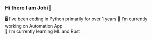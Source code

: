 ### Hi there I am Jobi👋
🖥️ I've been coding in Python primarily for over 1 years
🔭 I’m currently working on Automation App <br />
🌱 I’m currently learning ML and Rust
<!--
**jobissjo/jobissjo** is a ✨ _special_ ✨ repository because its `README.md` (this file) appears on your GitHub profile.

Here are some ideas to get you started:

- 🔭 I’m currently working on ...
- 🌱 I’m currently learning ...
- 👯 I’m looking to collaborate on ...
- 🤔 I’m looking for help with ...
- 💬 Ask me about ...
- 📫 How to reach me: ...
- 😄 Pronouns: ...
- ⚡ Fun fact: ...
-->
